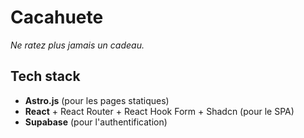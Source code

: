 # Cacahuete

*Ne ratez plus jamais un cadeau.*

## Tech stack
- **Astro.js** (pour les pages statiques)
- **React** + React Router + React Hook Form + Shadcn (pour le SPA)
- **Supabase** (pour l'authentification)